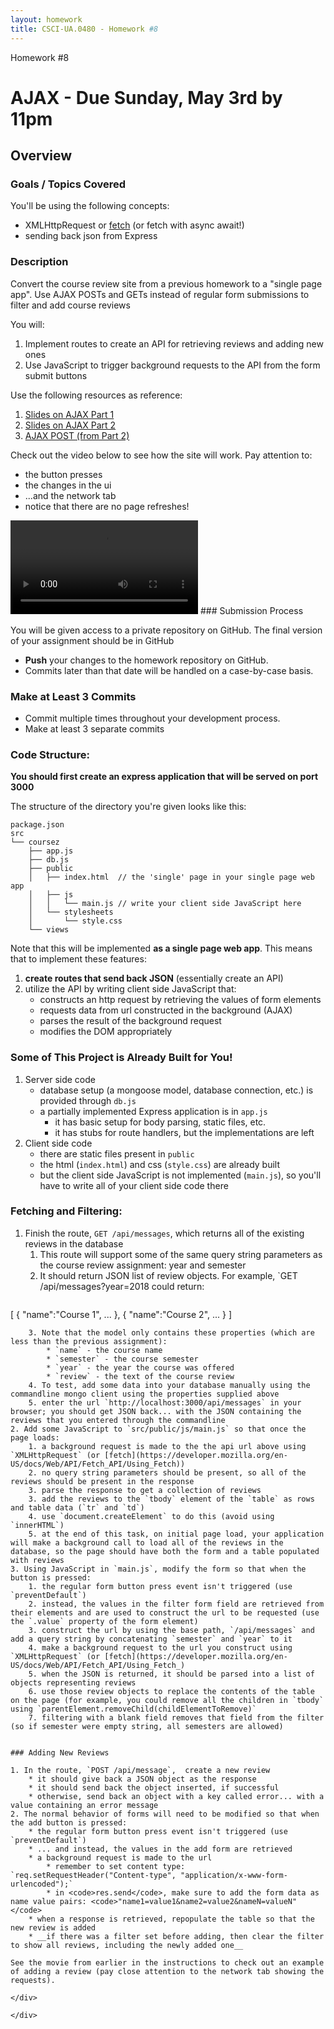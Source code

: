 ```yaml
---
layout: homework
title: CSCI-UA.0480 - Homework #8
---
```

<style>
.warning {
    background-color: #ffaabb;
}
</style>


<div class="panel panel-default">
  <div class="panel-heading">Homework #8</div>
  <div class="panel-body" markdown="block">

# AJAX - __Due Sunday, May 3rd by 11pm__


## Overview

### Goals / Topics Covered

You'll be using the following concepts:

* XMLHttpRequest or [fetch](https://developer.mozilla.org/en-US/docs/Web/API/Fetch_API/Using_Fetch) (or fetch with async await!)
* sending back json from Express

### Description

Convert the course review site from a previous homework to a "single page app".  Use AJAX POSTs and GETs instead of regular form submissions to filter and add course reviews

You will:

1. Implement routes to create an API for retrieving reviews and adding new ones
2. Use JavaScript to trigger background requests to the API from the form submit buttons

Use the following resources as reference:

1. [Slides on AJAX Part 1](../slides/20/ajax.html)
2. [Slides on AJAX Part 2](../slides/21/ajax-express.html)
3. [AJAX POST (from Part 2)](../slides/21/ajax-express.html#/47)

Check out the video below to see how the site will work. Pay attention to:

* the button presses
* the changes in the ui
* ...and the network tab
* notice that there are no page refreshes!

<video controls>
  <source src="../resources/video/hw08-course-review-ajax.webm" type="video/mp4">
	Your browser does not support the video tag.
</video>
### Submission Process

You will be given access to a private repository on GitHub.  The final version of your assignment should be in GitHub

* __Push__ your changes to the homework repository on GitHub.
* Commits later than that date will be handled on a case-by-case basis.

### Make at Least 3 Commits

* Commit multiple times throughout your development process.
* Make at least 3 separate commits

### Code Structure:

__You should first create an express application that will be served on port 3000__

The structure of the directory you're given looks like this:

```
package.json
src
└── coursez
    ├── app.js
    ├── db.js
    ├── public
    │   ├── index.html  // the 'single' page in your single page web app
    │   ├── js
    │   │   └── main.js // write your client side JavaScript here
    │   └── stylesheets
    │       └── style.css
    └── views
```

Note that this will be implemented __as a single page web app__. This means that to implement these features:

1. __create routes that send back JSON__ (essentially create an API)
2. utilize the API by writing client side JavaScript that:
    * constructs an http request by retrieving the values of form elements
    * requests data from url constructed in the background (AJAX)
    * parses the result of the background request
    * modifies the DOM appropriately

### Some of This Project is Already Built for You!

1. Server side code 
	* database setup (a mongoose model, database connection, etc.) is provided through `db.js`
	* a partially implemented Express application is in `app.js`
		* it has basic setup for body parsing, static files, etc.
		* it has stubs for route handlers, but the implementations are left
2. Client side code
	* there are static files present in `public`
	* the html (`index.html`) and css (`style.css`) are already built
	* but the client side JavaScript is not implemented (`main.js`), so you'll have to write all of your client side code there

### Fetching and Filtering:

1. Finish the route, `GET /api/messages`, which returns all of the existing reviews in the database
    1. This route will support some of the same query string parameters as the course review assignment: year and semester
    2. It should return JSON list of review objects. For example, `GET /api/messages?year=2018
could return:
        ```
[
  { "name":"Course 1", ... },
  { "name":"Course 2", ... }
]
```
	3. Note that the model only contains these properties (which are less than the previous assignment):
		* `name` - the course name
		* `semester` - the course semester
		* `year` - the year the course was offered
		* `review` - the text of the course review
    4. To test, add some data into your database manually using the commandline mongo client using the properties supplied above
	5. enter the url `http://localhost:3000/api/messages` in your browser; you should get JSON back... with the JSON containing the reviews that you entered through the commandline
2. Add some JavaScript to `src/public/js/main.js` so that once the page loads:
    1. a background request is made to the the api url above using `XMLHttpRequest` (or [fetch](https://developer.mozilla.org/en-US/docs/Web/API/Fetch_API/Using_Fetch))
	2. no query string parameters should be present, so all of the reviews should be present in the response
	3. parse the response to get a collection of reviews
	3. add the reviews to the `tbody` element of the `table` as rows and table data (`tr` and `td`)
	4. use `document.createElement` to do this (avoid using `innerHTML`)
	5. at the end of this task, on initial page load, your application will make a background call to load all of the reviews in the database, so the page should have both the form and a table populated with reviews
3. Using JavaScript in `main.js`, modify the form so that when the button is pressed:
    1. the regular form button press event isn't triggered (use `preventDefault`)
    2. instead, the values in the filter form field are retrieved from their elements and are used to construct the url to be requested (use the `.value` property of the form element)
	3. construct the url by using the base path, `/api/messages` and add a query string by concatenating `semester` and `year` to it
    4. make a background request to the url you construct using `XMLHttpRequest` (or [fetch](https://developer.mozilla.org/en-US/docs/Web/API/Fetch_API/Using_Fetch_)
    5. when the JSON is returned, it should be parsed into a list of objects representing reviews
    6. use those review objects to replace the contents of the table on the page (for example, you could remove all the children in `tbody` using `parentElement.removeChild(childElementToRemove)`
    7. filtering with a blank field removes that field from the filter (so if semester were empty string, all semesters are allowed)


### Adding New Reviews

1. In the route, `POST /api/message`,  create a new review
    * it should give back a JSON object as the response
    * it should send back the object inserted, if successful
    * otherwise, send back an object with a key called error... with a value containing an error message
2. The normal behavior of forms will need to be modified so that when the add button is pressed:
    * the regular form button press event isn't triggered (use `preventDefault`)
    * ... and instead, the values in the add form are retrieved
    * a background request is made to the url
        * remember to set content type: `req.setRequestHeader("Content-type", "application/x-www-form-urlencoded");`
        * in <code>res.send</code>, make sure to add the form data as name value pairs: <code>"name1=value1&name2=value2&nameN=valueN"</code>
    * when a response is retrieved, repopulate the table so that the new review is added
    * __if there was a filter set before adding, then clear the filter to show all reviews, including the newly added one__

See the movie from earlier in the instructions to check out an example of adding a review (pay close attention to the network tab showing the requests).

</div>

</div>

